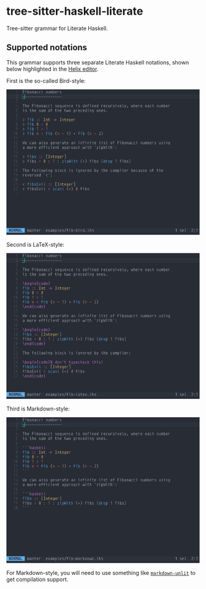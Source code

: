 # tree-sitter-haskell-literate

Tree-sitter grammar for Literate Haskell.

## Supported notations

This grammar supports three separate Literate Haskell notations, shown below highlighted in the [Helix editor](https://github.com/helix-editor/helix).

First is the so-called Bird-style:

![Bird-style](/images/fib-bird.png)

Second is LaTeX-style:

![LaTeX-style](/images/fib-latex.png)

Third is Markdown-style:

![Markdown-style](/images/fib-markdown.png)

For Markdown-style, you will need to use something like [`markdown-unlit`](https://github.com/sol/markdown-unlit) to get compilation support.
